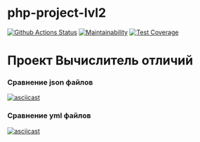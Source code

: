 # php-project-lvl2
[![Github Actions Status](https://github.com/hexlet-boilerplates/php-package/workflows/PHP%20CI/badge.svg)](https://github.com/Drumsid/php-project-lvl2/actions)
[![Maintainability](https://api.codeclimate.com/v1/badges/e29801dd2f96c3b5e5c6/maintainability)](https://codeclimate.com/github/Drumsid/php-project-lvl2/maintainability)
[![Test Coverage](https://api.codeclimate.com/v1/badges/e29801dd2f96c3b5e5c6/test_coverage)](https://codeclimate.com/github/Drumsid/php-project-lvl2/test_coverage)

# Проект Вычислитель отличий

### Сравнение json файлов

[![asciicast](https://asciinema.org/a/eoqqpcfWpSkoG7CqDMiz2H5pI.svg)](https://asciinema.org/a/eoqqpcfWpSkoG7CqDMiz2H5pI)

### Сравнение yml файлов

[![asciicast](https://asciinema.org/a/UUUy9IuKJjNLAyQNLGtplprNH.svg)](https://asciinema.org/a/UUUy9IuKJjNLAyQNLGtplprNH)
